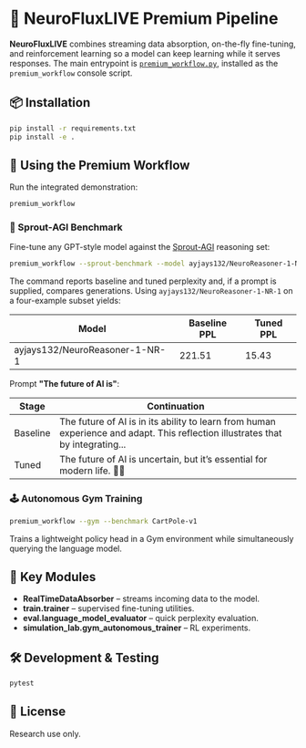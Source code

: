 # 🌟 NeuroFluxLIVE Premium Pipeline

**NeuroFluxLIVE** combines streaming data absorption, on-the-fly fine-tuning, and reinforcement learning so a model can keep learning while it serves responses. The main entrypoint is [`premium_workflow.py`](premium_workflow.py), installed as the `premium_workflow` console script.

## 📦 Installation
```bash
pip install -r requirements.txt
pip install -e .
```

## 🚀 Using the Premium Workflow
Run the integrated demonstration:
```bash
premium_workflow
```

### 🔬 Sprout-AGI Benchmark
Fine-tune any GPT-style model against the [Sprout-AGI](https://huggingface.co/datasets/ayjays132/Sprout-AGI) reasoning set:
```bash
premium_workflow --sprout-benchmark --model ayjays132/NeuroReasoner-1-NR-1 --prompt "The future of AI is"
```
The command reports baseline and tuned perplexity and, if a prompt is supplied, compares generations. Using `ayjays132/NeuroReasoner-1-NR-1` on a four-example subset yields:

| Model | Baseline PPL | Tuned PPL |
|-------|--------------|-----------|
| ayjays132/NeuroReasoner-1-NR-1 | 221.51 | 15.43 |

Prompt **"The future of AI is"**:

| Stage | Continuation |
|-------|-------------|
| Baseline | The future of AI is in its ability to learn from human experience and adapt. This reflection illustrates that by integrating... |
| Tuned | The future of AI is uncertain, but it’s essential for modern life. 🤖💧 |

### 🕹️ Autonomous Gym Training
```bash
premium_workflow --gym --benchmark CartPole-v1
```
Trains a lightweight policy head in a Gym environment while simultaneously querying the language model.

## 🧩 Key Modules
- **RealTimeDataAbsorber** – streams incoming data to the model.
- **train.trainer** – supervised fine-tuning utilities.
- **eval.language_model_evaluator** – quick perplexity evaluation.
- **simulation_lab.gym_autonomous_trainer** – RL experiments.

## 🛠️ Development & Testing
```bash
pytest
```

## 📘 License
Research use only.
